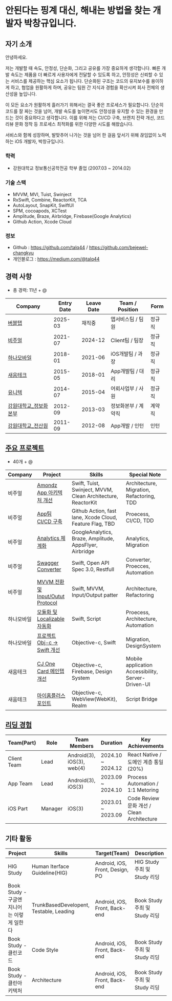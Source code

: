 # 안된다는 핑계 대신, 해내는 방법을 찾는 개발자 박창규입니다.

## 자기 소개

안녕하세요.

저는 개발할 때 속도, 안정성, 단순화, 그리고 공유를 가장 중요하게 생각합니다.
빠른 개발 속도는 제품을 더 빠르게 사용자에게 전달할 수 있도록 하고, 안정성은 신뢰할 수 있는 서비스를 제공하는 핵심 요소가 됩니다. 단순화된 구조는 코드의 유지보수를 용이하게 하고, 협업을 원활하게 하며, 공유는 팀원 간 지식과 경험을 확산시켜 회사 전체의 생산성을 높입니다.

이 모든 요소가 원활하게 흘러가기 위해서는 결국 좋은 프로세스가 필요합니다.
단순히 코드를 잘 짜는 것을 넘어, 개발 속도를 높이면서도 안정성을 유지할 수 있는 환경을 만드는 것이 중요하다고 생각합니다.
이를 위해 저는 CI/CD 구축, 브랜치 전략 개선, 코드 리뷰 문화 정착 등 프로세스 최적화를 위한 다양한 시도를 해왔습니다.

서비스와 함께 성장하며, 발맞추어 나가는 것을 넘어 한 걸음 앞서기 위해 끊임없이 노력하는 iOS 개발자, 박창규입니다.

### 학력
- 강원대학교 정보통신공학전공 학부 졸업 (2007.03 ~ 2014.02)

### 기술 스택

- MVVM, MVI, Tuist, Swinject
- RxSwift, Combine, ReactorKit, TCA
- AutoLayout, SnapKit, SwiftUI
- SPM, cocoapods, XCTest
- Amplitude, Braze, Airbridge, Firebase(Google Analytics)
- Github Action, Xcode Cloud

### 정보
- Github : https://github.com/talq44 / https://github.com/bejewel-changkyu
- 개인블로그 : https://medium.com/@talq44

 
## 경력 사항
- 총 경력: 11년 + @

Company | Entry Date | Leave Date | Team / Position | Form
--------|------------|------------|----------|----------------
[버블탭](https://github.com/talq44/resume_portfolio/blob/main/PORTFOLIO.md#버블탭) | 2025-03    | 재직중    | 앱서비스팀 / 팀원  | 정규직
[비주얼](https://github.com/talq44/resume_portfolio/blob/main/PORTFOLIO.md#%EB%B9%84%EC%A3%BC%EC%96%BC) | 2021-07    | 2024-12    | Client팀 / 팀장  | 정규직
[하나모바일](https://github.com/talq44/resume_portfolio/blob/main/PORTFOLIO.md#하나모바일)    | 2018-01    | 2021-06    | iOS개발팀 / 과장 | 정규직
[새움테크](https://github.com/talq44/resume_portfolio/blob/main/PORTFOLIO.md#새움테크)    | 2015-05    | 2018-01    | App개발팀 / 대리 | 정규직
[유니텍](https://github.com/talq44/resume_portfolio/blob/main/PORTFOLIO.md#유니텍)          | 2014-07    | 2015-04    | 어뢰사업부 / 사원 | 정규직
[강원대학교_정보화본부](https://github.com/talq44/resume_portfolio/blob/main/PORTFOLIO.md#강원대학교-전산원)          | 2012-09    | 2013-03    | 정보화본부 / 계약직 | 계약직
[강원대학교_전산원](https://github.com/talq44/resume_portfolio/blob/main/PORTFOLIO.md#강원대학교-전산원) | 2011-09 | 2012-08 | App개발 / 인턴 | 인턴

## [주요 프로젝트](https://github.com/talq44/resume_portfolio/blob/main/PORTFOLIO.md#%ED%8F%AC%ED%8A%B8%ED%8F%B4%EB%A6%AC%EC%98%A4)
- 40개 + @

Company        | Project                | Skills              | Special Note
---------------|------------------------|---------------------|---------------------
비주얼 | [Amondz App 아키텍처 개선](https://github.com/talq44/resume_portfolio/blob/main/PORTFOLIO.md#%EC%95%84%EB%AA%AC%EC%A6%88-%EC%95%84%ED%82%A4%ED%85%8D%EC%B2%98-%EA%B0%9C%EC%84%A0-tuist-%EC%A0%81%EC%9A%A9-%EB%B0%8F-tma-%EA%B5%AC%EC%A1%B0-%ED%99%95%EB%A6%BD)              | Swift, Tuist, Swinject, MVVM, Clean Architecture, ReactorKit  | Architecture, Migration, Refactoring, TDD
비주얼 | [App팀 CI/CD 구축](https://github.com/talq44/resume_portfolio/blob/main/PORTFOLIO.md#app%ED%8C%80-cicd-%EC%8A%A4%EC%BF%BC%EB%93%9C)                     | Github Action, fast lane, Xcode Cloud, Feature Flag, TBD      | Proecess, CI/CD, TDD
비주얼 | [Analytics 체계화](https://github.com/talq44/resume_portfolio/blob/main/PORTFOLIO.md#analytics-%EB%AA%A8%EB%93%88-%EA%B5%AC%EC%B6%95-%EB%B0%8F-%EC%A0%81%EC%9A%A9)                     | GoogleAnalytics, Braze, Amplitude, AppsFlyer, Airbridge       | Analytics, Migration
비주얼 | [Swagger Converter](https://github.com/talq44/resume_portfolio/blob/main/PORTFOLIO.md#swagger---swift-%ED%8C%8C%EC%9D%BC-%EC%A0%84%ED%99%98-%EC%9E%90%EB%8F%99%ED%99%94)                  | Swift, Open API Spec 3.0, Restfull                            | Converter, Proecces, Automation
비주얼 | [MVVM 전환 및 Input/Outut Protocol](https://github.com/talq44/resume_portfolio/blob/main/PORTFOLIO.md#mvc---mvvm-%EA%B0%9C%EC%84%A0) | Swift, MVVM, Input/Output patter                              | Architecture, Refactoring
하나모바일 | [모듈화 및 Localizable 자동화](https://github.com/talq44/resume_portfolio/blob/main/PORTFOLIO.md#%EC%8B%9C%EC%83%81%EC%8B%9D-%ED%88%AC%ED%91%9C%EC%95%B1)        | Swift, Script                                                 | Proecess, Architecture, Automation
하나모바일 | [프로젝트 Obj-c -> Swift 개선](https://github.com/talq44/resume_portfolio/blob/main/PORTFOLIO.md#%EC%8B%9C%EC%83%81%EC%8B%9D-%ED%88%AC%ED%91%9C%EC%95%B1)       | Objective-c, Swift                                            | Migration, DesignSystem
새움테크 | [CJ One Card 메인탭 개선](https://github.com/talq44/resume_portfolio/blob/main/PORTFOLIO.md#cj-one-card)             | Objective-c, Firebase, Design System                          | Mobile application Accessibility, Server-Driven-UI
새움테크 | [마이홈플러스포인트](https://github.com/talq44/resume_portfolio/blob/main/PORTFOLIO.md#%EB%A7%88%EC%9D%B4%ED%99%88%ED%94%8C%EB%9F%AC%EC%8A%A4%ED%8F%AC%EC%9D%B8%ED%8A%B8)                    | Objective-c, WebView(WebKit), Realm                             | Script Bridge


## [리딩 경험](https://github.com/talq44/resume_portfolio/blob/main/PORTFOLIO.md#%EB%A6%AC%EB%94%A9-%EA%B2%BD%ED%97%98)
Team(Part) | Role        | Team Members              | Duration            | Key Achievements
-----------|------------|----------------------------|---------------------|---------------------
Client Team| Lead       | Android(3), iOS(3), web(4) | 2024.10 ~ 2024.12 | React Native / 도메인 계층 통일(20%)
App Team | Lead        | Android(3), iOS(3)          | 2023.09 ~ 2024.10 | Process Automation / 1:1 Metoring
iOS Part | Manager     | iOS(3)                      | 2023.01 ~ 2023.09 | Code Review 문화 개선 / Clean Architecture


## 기타 활동
Project                     | Skills                       | Target(Team) | Description              
----------------------------|------------------------------|--------------|-----------------------
HIG Study                           | Human Iterface Guideline(HIG)           | Android, iOS, Front, Design, PO | HIG Study 주최 및 Study 리딩
Book Study - 구글엔지니어는 이렇게 일한다  | TrunkBasedDevelopent, Testable, Leading  | Android, iOS, Front, Back-end | Book Study 주최 및 Study 리딩
Book Study - 클린코드                 | Code Style                               | Android, iOS, Front, Back-end | Book Study 주최 및 Study 리딩
Book Study - 클린아키텍처              | Architecture                             | Android, iOS, Front, Back-end | Book Study 주최 및 Study 리딩

